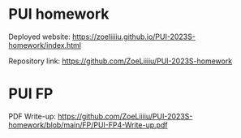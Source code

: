 # PUI homework

Deployed website: https://zoeliiiiu.github.io/PUI-2023S-homework/index.html

Repository link: https://github.com/ZoeLiiiiu/PUI-2023S-homework

# PUI FP

PDF Write-up: https://github.com/ZoeLiiiiu/PUI-2023S-homework/blob/main/FP/PUI-FP4-Write-up.pdf
